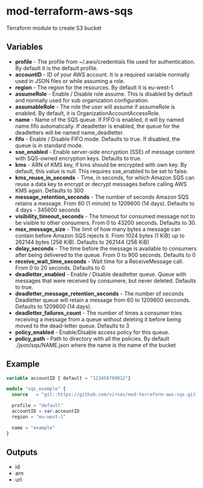 # mod-terraform-aws-sqs

Terraform module to create S3 bucket

## Variables

- **profile** - The profile from ~/.aws/credentials file used for authentication. By default it is the default profile.
- **accountID** - ID of your AWS account. It is a required variable normally used in JSON files or while assuming a role.
- **region** - The region for the resources. By default it is eu-west-1.
- **assumeRole** - Enable / Disable role assume. This is disabled by default and normally used for sub organization configuration.
- **assumableRole** - The role the user will assume if assumeRole is enabled. By default, it is OrganizationAccountAccessRole.
- **name** - Name of the SQS queue. If FIFO is enabled, it will by named name.fifo automatically. If deadletter is enabled, the queue for the deadletters will be named name_deadletter.
- **fifo** - Enable / Disable FIFO mode. Defaults to true. If disabled, the queue is in standard mode.
- **sse_enabled** - Enable server-side encryption (SSE) of message content with SQS-owned encryption keys. Defaults to true.
- **kms** - ARN of KMS key, if kms should be encrypted with own key. By default, this value is null. This requires sse_enabled to be set to false.
- **kms_reuse_in_seconds** - Time, in seconds, for which Amazon SQS can reuse a data key to encrypt or decrypt messages before calling AWS KMS again. Defaults to 300
- **message_retention_seconds** - The number of seconds Amazon SQS retains a message. From 60 (1 minute) to 1209600 (14 days). Defaults to 4 days - 345600 seconds
- **visibility_timeout_seconds** - The timeout for consumed message not to be visible to other consumers. From 0 to 43200 seconds. Defaults to 30.
- **max_message_size** - The limit of how many bytes a message can contain before Amazon SQS rejects it. From 1024 bytes (1 KiB) up to 262144 bytes (256 KiB). Defaults to 262144 (256 KiB)
- **delay_seconds** - The time before the message is available to consumers after being delivered to the queue. From 0 to 900 seconds. Defaults to 0
- **receive_wait_time_seconds** - Wait time for a ReceiveMessage call. From 0 to 20 seconds. Defaults to 0.
- **deadletter_enabled** - Enable / Disable deadletter queue. Queue with messages that were received by consumere, but never deleted. Defaults to true.
- **deadletter_message_retention_seconds** - The number of seconds Deadletter queue will retain a message from 60 to 1209600 secconds. Defaults to 1209600 (14 days).
- **deadletter_failures_count** - The number of times a consumer tries receiving a message from a queue without deleting it before being moved to the dead-letter queue. Defaults to 3
- **policy_enabled** - Enable/Disable access policy for this queue.
- **policy_path** - Path to directory with all the policies. By default ./json/sqs/NAME.json where the name is the name of the bucket

## Example

``` terraform
variable accountID { default = "123456789012"}

module "sqs_example" {
  source   = "git::https://github.com/virsas/mod-terraform-aws-sqs.git?ref=v1.0.0"

  profile = "default"
  accountID = var.accountID
  region = "eu-west-1"

  name = "example"
}
```

## Outputs

- id
- arn
- url